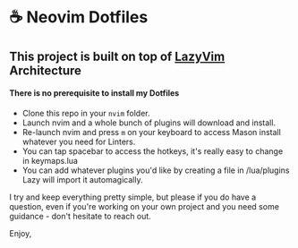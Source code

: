 # ☕ Neovim Dotfiles

## This project is built on top of [LazyVim](https://github.com/LazyVim/LazyVim) Architecture
#### There is no prerequisite to install my Dotfiles

- Clone this repo in your `nvim` folder.
- Launch nvim and a whole bunch of plugins will download and install.
- Re-launch nvim and press `m` on your keyboard to access Mason install whatever you need for Linters.
- You can tap spacebar to access the hotkeys, it's really easy to change in keymaps.lua
- You can add whatever plugins you'd like by creating a file in /lua/plugins Lazy will import it automagically.

I try and keep everything pretty simple, but please if you do have a question, even if you're working on your own project and you need some guidance - don't hesitate to reach out.

Enjoy,
